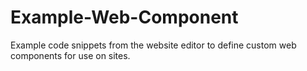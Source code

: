 # Example-Web-Component
Example code snippets from the website editor to define custom web components for use on sites.
